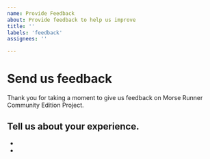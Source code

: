 ```yaml
---
name: Provide Feedback
about: Provide feedback to help us improve
title: ''
labels: 'feedback'
assignees: ''

---
```


# Send us feedback
Thank you for taking a moment to give us feedback on Morse Runner Community Edition Project.

## Tell us about your experience.
<!-- A clear and concise description of your feedback or experience.
What are we doing right?
What are we doing wrong?
How could we improve? -->

*
*

<!--

Please read our Rules of Conduct at this repository's `.github/CODE_OF_CONDUCT.md`

-->